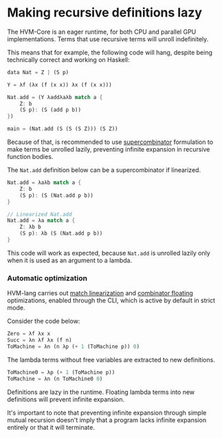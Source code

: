 # Making recursive definitions lazy

The HVM-Core is an eager runtime, for both CPU and parallel GPU implementations. Terms that use recursive terms will unroll indefinitely.

This means that for example, the following code will hang, despite being technically correct and working on Haskell:

```rs
data Nat = Z | (S p)

Y = λf (λx (f (x x)) λx (f (x x)))

Nat.add = (Y λaddλaλb match a {
	Z: b
	(S p): (S (add p b))
})

main = (Nat.add (S (S (S Z))) (S Z))
```

Because of that, is recommended to use [supercombinator](https://en.wikipedia.org/wiki/Supercombinator) formulation to make terms be unrolled lazily, preventing infinite expansion in recursive function bodies.

The `Nat.add` definition below can be a supercombinator if linearized.

```rs
Nat.add = λaλb match a {
	Z: b
	(S p): (S (Nat.add p b))
}
```

```rs
// Linearized Nat.add
Nat.add = λa match a {
	Z: λb b
	(S p): λb (S (Nat.add p b))
}
```

This code will work as expected, because `Nat.add` is unrolled lazily only when it is used as an argument to a lambda.

### Automatic optimization

HVM-lang carries out [match linearization](compiler-options#linearize-matches) and [combinator floating](compiler-options#float-combinators) optimizations, enabled through the CLI, which is active by default in strict mode.

Consider the code below:

```rs
Zero = λf λx x
Succ = λn λf λx (f n)
ToMachine = λn (n λp (+ 1 (ToMachine p)) 0)
```

The lambda terms without free variables are extracted to new definitions.

```rs
ToMachine0 = λp (+ 1 (ToMachine p))
ToMachine = λn (n ToMachine0 0)
```

Definitions are lazy in the runtime. Floating lambda terms into new definitions will prevent infinite expansion.

It's important to note that preventing infinite expansion through simple mutual recursion doesn't imply that a program lacks infinite expansion entirely or that it will terminate.
